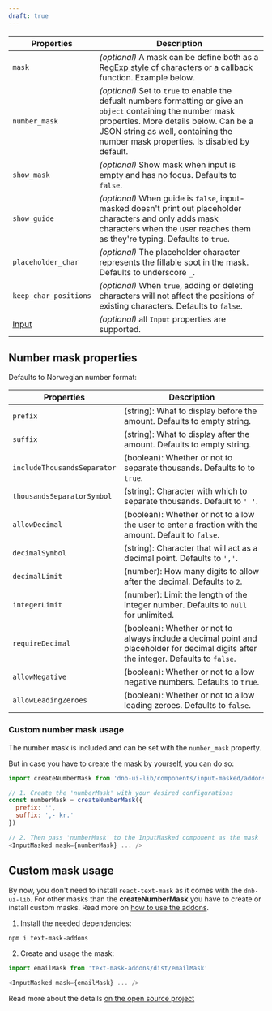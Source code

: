 ```yaml
---
draft: true
---
```


| Properties                                      | Description                                                                                                                                                                                                                                     |
| ----------------------------------------------- | ----------------------------------------------------------------------------------------------------------------------------------------------------------------------------------------------------------------------------------------------- |
| `mask`                                          | _(optional)_ A mask can be define both as a [RegExp style of characters](https://github.com/text-mask/text-mask/blob/master/componentDocumentation.md#readme) or a callback function. Example below.                                            |
| `number_mask`                                   | _(optional)_ Set to `true` to enable the defualt numbers formatting or give an `object` containing the number mask properties. More details below. Can be a JSON string as well, containing the number mask properties. Is disabled by default. |
| `show_mask`                                     | _(optional)_ Show mask when input is empty and has no focus. Defaults to `false`.                                                                                                                                                               |
| `show_guide`                                    | _(optional)_ When guide is `false`, input-masked doesn't print out placeholder characters and only adds mask characters when the user reaches them as they're typing. Defaults to `true`.                                                       |
| `placeholder_char`                              | _(optional)_ The placeholder character represents the fillable spot in the mask. Defaults to underscore `_`.                                                                                                                                    |
| `keep_char_positions`                           | _(optional)_ When `true`, adding or deleting characters will not affect the positions of existing characters. Defaults to `false`.                                                                                                              |
| [Input](/uilib/components/input#tab-properties) | _(optional)_ all `Input` properties are supported.                                                                                                                                                                                              |

## Number mask properties

Defaults to Norwegian number format:

| Properties                  | Description                                                                                                                            |
| --------------------------- | -------------------------------------------------------------------------------------------------------------------------------------- |
| `prefix`                    | (string): What to display before the amount. Defaults to empty string.                                                                 |
| `suffix`                    | (string): What to display after the amount. Defaults to empty string.                                                                  |
| `includeThousandsSeparator` | (boolean): Whether or not to separate thousands. Defaults to to `true`.                                                                |
| `thousandsSeparatorSymbol`  | (string): Character with which to separate thousands. Default to `' '`.                                                                |
| `allowDecimal`              | (boolean): Whether or not to allow the user to enter a fraction with the amount. Default to `false`.                                   |
| `decimalSymbol`             | (string): Character that will act as a decimal point. Defaults to `','`.                                                               |
| `decimalLimit`              | (number): How many digits to allow after the decimal. Defaults to `2`.                                                                 |
| `integerLimit`              | (number): Limit the length of the integer number. Defaults to `null` for unlimited.                                                    |
| `requireDecimal`            | (boolean): Whether or not to always include a decimal point and placeholder for decimal digits after the integer. Defaults to `false`. |
| `allowNegative`             | (boolean): Whether or not to allow negative numbers. Defaults to `true`.                                                               |
| `allowLeadingZeroes`        | (boolean): Whether or not to allow leading zeroes. Defaults to `false`.                                                                |

### Custom number mask usage

The number mask is included and can be set with the `number_mask` property.

But in case you have to create the mask by yourself, you can do so:

```js
import createNumberMask from 'dnb-ui-lib/components/input-masked/addons/createNumberMask'

// 1. Create the 'numberMask' with your desired configurations
const numberMask = createNumberMask({
  prefix: '',
  suffix: ',- kr.'
})

// 2. Then pass 'numberMask' to the InputMasked component as the mask
<InputMasked mask={numberMask} ... />
```

## Custom mask usage

By now, you don't need to install `react-text-mask` as it comes with the `dnb-ui-lib`. For other masks than the **createNumberMask** you have to create or install custom masks. Read more on [how to use the addons](https://github.com/text-mask/text-mask/blob/master/addons/README.md).

1. Install the needed dependencies:

```bash
npm i text-mask-addons
```

2. Create and usage the mask:

```js
import emailMask from 'text-mask-addons/dist/emailMask'

<InputMasked mask={emailMask} ... />
```

Read more about the details [on the open source project](https://github.com/text-mask/text-mask)
